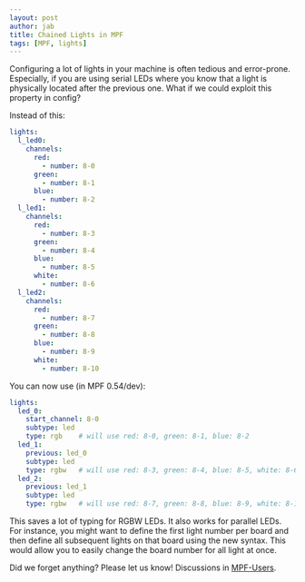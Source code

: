```yaml
---
layout: post
author: jab
title: Chained Lights in MPF
tags: [MPF, lights]
---
```

Configuring a lot of lights in your machine is often tedious and error-prone.
Especially, if you are using serial LEDs where you know that a light is
physically located after the previous one.
What if we could exploit this property in config? 

Instead of this:
```yaml
lights:
  l_led0:
    channels:
      red:
        - number: 8-0
      green:
        - number: 8-1
      blue:
        - number: 8-2
  l_led1:
    channels:
      red:
        - number: 8-3
      green:
        - number: 8-4
      blue:
        - number: 8-5
      white:
        - number: 8-6
  l_led2:
    channels:
      red:
        - number: 8-7
      green:
        - number: 8-8
      blue:
        - number: 8-9
      white:
        - number: 8-10
```

You can now use (in MPF 0.54/dev):
```yaml
lights:
  led_0:
    start_channel: 8-0
    subtype: led
    type: rgb    # will use red: 8-0, green: 8-1, blue: 8-2
  led_1:
    previous: led_0
    subtype: led
    type: rgbw   # will use red: 8-3, green: 8-4, blue: 8-5, white: 8-6
  led_2:
    previous: led_1
    subtype: led
    type: rgbw   # will use red: 8-7, green: 8-8, blue: 8-9, white: 8-10
```

This saves a lot of typing for RGBW LEDs.
It also works for parallel LEDs.
For instance, you might want to define the first light number per board and
then define all subsequent lights on that board using the new syntax.
This would allow you to easily change the board number for all light at once.

Did we forget anything? Please let us know!
Discussions in [MPF-Users](https://groups.google.com/forum/#!forum/mpf-users).
